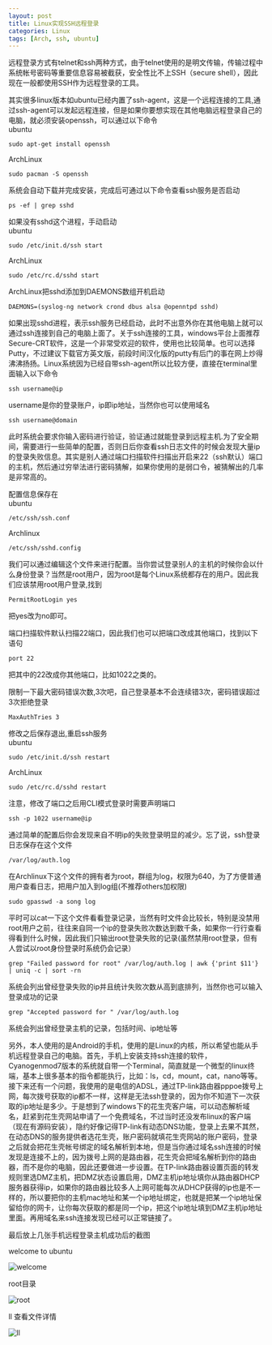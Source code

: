 ```yaml
---
layout: post
title: Linux实现SSH远程登录
categories: Linux
tags: [Arch, ssh, ubuntu]
---
```


远程登录方式有telnet和ssh两种方式，由于telnet使用的是明文传输，传输过程中系统帐号密码等重要信息容易被截获，安全性比不上SSH（secure shell），因此现在一般都使用SSH作为远程登录的工具。

其实很多linux版本如ubuntu已经内置了ssh-agent，这是一个远程连接的工具,通过ssh-agent可以发起远程连接，但是如果你要想实现在其他电脑远程登录自己的电脑，就必须安装openssh，可以通过以下命令  
ubuntu

    sudo apt-get install openssh

ArchLinux

    sudo pacman -S openssh

系统会自动下载并完成安装，完成后可通过以下命令查看ssh服务是否启动

    ps -ef | grep sshd

如果没有sshd这个进程，手动启动  
ubuntu

    sudo /etc/init.d/ssh start

ArchLinux

    sudo /etc/rc.d/sshd start

ArchLinux把sshd添加到DAEMONS数组开机启动

    DAEMONS=(syslog-ng network crond dbus alsa @openntpd sshd)

如果出现sshd进程，表示ssh服务已经启动，此时不出意外你在其他电脑上就可以通过ssh连接到自己的电脑上面了。关于ssh连接的工具，windows平台上面推荐Secure-CRT软件，这是一个非常受欢迎的软件，使用也比较简单。也可以选择Putty，不过建议下载官方英文版，前段时间汉化版的putty有后门的事在网上炒得沸沸扬扬。Linux系统因为已经自带ssh-agent所以比较方便，直接在terminal里面输入以下命令

    ssh username@ip

username是你的登录账户，ip即ip地址，当然你也可以使用域名

    ssh username@domain

此时系统会要求你输入密码进行验证，验证通过就能登录到远程主机.为了安全期间，需要进行一些简单的配置，否则日后你查看ssh日志文件的时候会发现大量ip的登录失败信息。其实是别人通过端口扫描软件扫描出开启来22（ssh默认）端口的主机，然后通过穷举法进行密码猜解，如果你使用的是弱口令，被猜解出的几率是非常高的。

配置信息保存在  
ubuntu

    /etc/ssh/ssh.conf

Archlinux

    /etc/ssh/sshd.config

我们可以通过编辑这个文件来进行配置。当你尝试登录别人的主机的时候你会以什么身份登录？当然是root用户，因为root是每个Linux系统都存在的用户。因此我们应该禁用root用户登录,找到

    PermitRootLogin yes

把yes改为no即可。 

端口扫描软件默认扫描22端口，因此我们也可以把端口改成其他端口，找到以下语句

    port 22

把其中的22改成你其他端口，比如1022之类的。

限制一下最大密码错误次数,3次吧，自己登录基本不会连续错3次，密码错误超过3次拒绝登录

    MaxAuthTries 3

修改之后保存退出,重启ssh服务  
ubuntu

    sudo /etc/init.d/ssh restart

ArchLinux

    sudo /etc/rc.d/sshd restart

注意，修改了端口之后用CLI模式登录时需要声明端口

    ssh -p 1022 username@ip

通过简单的配置后你会发现来自不明ip的失败登录明显的减少。忘了说，ssh登录日志保存在这个文件

    /var/log/auth.log

在Archlinux下这个文件的拥有者为root，群组为log，权限为640，为了方便普通用户查看日志，把用户加入到log组(不推荐others加权限)

    sudo gpasswd -a song log

平时可以cat一下这个文件看看登录记录，当然有时文件会比较长，特别是没禁用root用户之前，往往来自同一个ip的登录失败次数达到数千条，如果你一行行查看得看到什么时候，因此我们只输出root登录失败的记录(虽然禁用root登录，但有人尝试以root身份登录时系统仍会记录）

    grep "Failed password for root" /var/log/auth.log | awk {'print $11'} | uniq -c | sort -rn

系统会列出曾经登录失败的ip并且统计失败次数从高到底排列，当然你也可以输入登录成功的记录

    grep "Accepted password for " /var/log/auth.log

系统会列出曾经登录主机的记录，包括时间、ip地址等

另外，本人使用的是Android的手机，使用的是Linux的内核，所以希望也能从手机远程登录自己的电脑。首先，手机上安装支持ssh连接的软件，Cyanogenmod7版本的系统就自带一个Terminal，简直就是一个微型的linux终端，基本上很多基本的指令都能执行，比如：ls，cd，mount，cat，nano等等。接下来还有一个问题，我使用的是电信的ADSL，通过TP-link路由器pppoe拨号上网，每次拨号获取的ip都不一样，这样是无法ssh登录的，因为你不知道下一次获取的ip地址是多少。于是想到了windows下的花生壳客户端，可以动态解析域名，赶紧到花生壳网站申请了一个免费域名，不过当时还没发布linux的客户端（现在有源码安装），隐约好像记得TP-link有动态DNS功能，登录上去果不其然，在动态DNS的服务提供者选花生壳，账户密码就填花生壳网站的账户密码，登录之后就会把花生壳帐号绑定的域名解析到本地，但是当你通过域名ssh连接的时候发现是连接不上的，因为拨号上网的是路由器，花生壳会把域名解析到你的路由器，而不是你的电脑，因此还要做进一步设置。在TP-link路由器设置页面的转发规则里选DMZ主机，把DMZ状态设置启用，DMZ主机ip地址填你从路由器DHCP服务器获得ip，如果你的路由器比较多人上网可能每次从DHCP获得的ip也是不一样的，所以要把你的主机mac地址和某一个ip地址绑定，也就是把某一个ip地址保留给你的网卡，让你每次获取的都是同一个ip，把这个ip地址填到DMZ主机ip地址里面。再用域名来ssh连接发现已经可以正常链接了。

最后放上几张手机远程登录主机成功后的截图  

welcome to ubuntu  

![welcome](http://pic.yupoo.com/songtl/CKE6tuv6/medish.jpg)

root目录

![root](http://pic.yupoo.com/songtl/CKE6swp1/medish.jpg)

ll 查看文件详情

![ll](http://pic.yupoo.com/songtl/CKE6swp1/medish.jpg)
